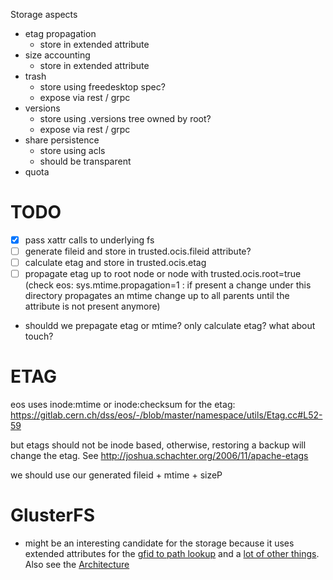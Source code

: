 Storage aspects
- etag propagation
  - store in extended attribute
- size accounting
  - store in extended attribute
- trash
  - store using freedesktop spec?
  - expose via rest / grpc 
- versions
  - store using .versions tree owned by root?
  - expose via rest / grpc
- share persistence
  - store using acls
  - should be transparent
- quota

# TODO
- [x] pass xattr calls to underlying fs
- [ ] generate fileid and store in trusted.ocis.fileid attribute?
- [ ] calculate etag and store in trusted.ocis.etag
- [ ] propagate etag up to root node or node with trusted.ocis.root=true (check eos: sys.mtime.propagation=1               : if present a change under this directory propagates an mtime change up to all parents until the attribute is not present anymore)
- shouldd we prepagate etag or mtime? only calculate etag? what about touch?

# ETAG
eos uses inode:mtime or inode:checksum for the etag: https://gitlab.cern.ch/dss/eos/-/blob/master/namespace/utils/Etag.cc#L52-59

but etags should not be inode based, otherwise, restoring a backup will change the etag. See http://joshua.schachter.org/2006/11/apache-etags

we should use our generated fileid + mtime + sizeP

# GlusterFS
- might be an interesting candidate for the storage because it uses extended attributes for the [gfid to path lookup](https://docs.gluster.org/en/latest/Troubleshooting/gfid-to-path/) and a [lot of other things](http://oliviercontant.com/gluster-glusterfs-extended-attribute/). Also see the [Architecture](https://docs.gluster.org/en/latest/Quick-Start-Guide/Architecture/)